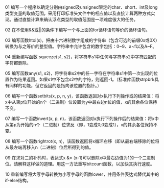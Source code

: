 01 编写一个程序以确定分别由signed及unsigned限定的char、short、int及long类型变量的取值范围。采用打印标准头文件中的相应值以及直接计算两种方式实现。通过直接计算来确认浮点类型的取值范围是一项难度很大的任务。

02 在不使用&&或||的条件下编写一个与上面的for循环语句等价的循环语句。

03 编写函数htoi(s)，把由十六进制数字组成的字符串（包含可选的前缀0x或0X）转换为与之等价的整型值。字符串中允许包含的数字包括：0~9、a~f以及A~F。

04 重新编写函数 squeeze(s1, s2)，将字符串s1中任何与字符串s2中字符匹配的字符都删除。

05 编写函数any(s1, s2)，将字符串s2中的任一字符在字符串s1中第一次出现的位置作为结果返回。如果s1中不包含s2中的字符，则返回-1。（标准库函数strpbrk具有同样的功能，但它返回的是指向该位置的指针。）

06 编写一个函数setbits(x, p, n, y)，该函数返回对x执行下列操作或的结果值：将x中从第p位开始的n个（二进制）位设置为y中最右边n位的值，x的其余各位保持不变。

07 编写一个函数invert(x, p, n)，该函数返回对x执行下列操作后的结果值：将x中从第p为开始的n个（二进制）位求反（即，1变成0,0变成1），x的其余各位保持不变。

08 编写一个函数rightrot(x, n)，该函数返回将x循环右移（即从最右端移除的位将从最左端再移入n（二进制）位后所得到的值。

09 在求对二的补码时，表达式x &= (x-1)可以删除x中最右边值为1的一个二进制位。请解释这样做的道理。用这一方法重写bitcount函数，以加快其执行速度。

10 重新编写将大写字母转换为小写字母的函数lower，并用条件表达式替代其中的if-else结构。